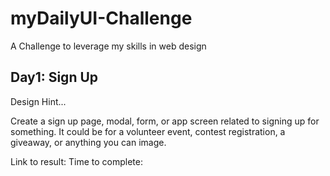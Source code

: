 # myDailyUI-Challenge

A Challenge to leverage my skills in web design

## Day1: Sign Up

Design Hint...

Create a sign up page, modal, form, or app screen related to signing up for something. It could be for a volunteer event, contest registration, a giveaway, or anything you can image.

Link to result:
Time to complete:
